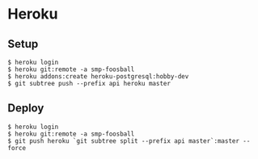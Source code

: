 # Heroku

## Setup

```
$ heroku login
$ heroku git:remote -a smp-foosball
$ heroku addons:create heroku-postgresql:hobby-dev
$ git subtree push --prefix api heroku master
```

## Deploy

```
$ heroku login
$ heroku git:remote -a smp-foosball
$ git push heroku `git subtree split --prefix api master`:master --force
```
